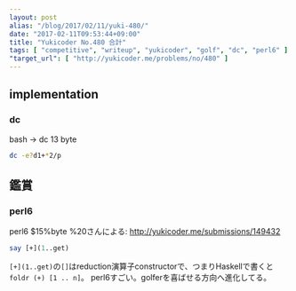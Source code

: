 ```yaml
---
layout: post
alias: "/blog/2017/02/11/yuki-480/"
date: "2017-02-11T09:53:44+09:00"
title: "Yukicoder No.480 合計"
tags: [ "competitive", "writeup", "yukicoder", "golf", "dc", "perl6" ]
"target_url": [ "http://yukicoder.me/problems/no/480" ]
---
```


## implementation

### dc

bash $\to$ dc $13$ byte

``` sh
dc -e?d1+*2/p
```

## 鑑賞

### perl6

perl6 $15%byte %20さんによる: <http://yukicoder.me/submissions/149432>

``` perl
say [+](1..get)
```

`[+](1..get)`の`[]`はreduction演算子constructorで、つまりHaskellで書くと`foldr (+) [1 .. n]`。
perl6すごい。golferを喜ばせる方向へ進化してる。
